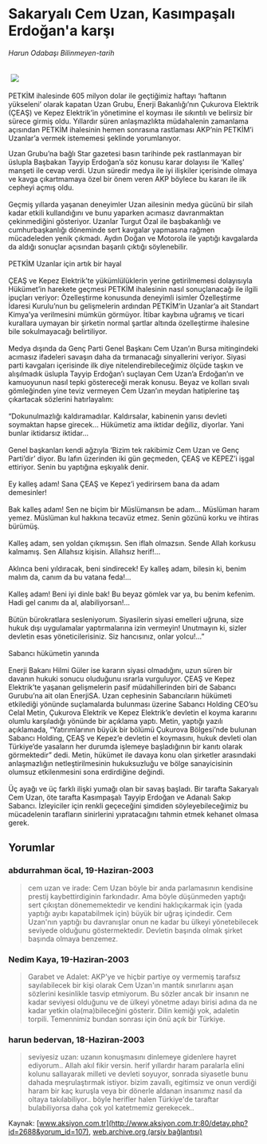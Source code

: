 # Sakaryalı Cem Uzan, Kasımpaşalı Erdoğan'a karşı

*Harun Odabaşı Bilinmeyen-tarih*

<div>
 <font>
  <img border="0" height="1" src="/web/20040113001139im_/http://www.aksiyon.com.tr/images/blank.gif"/>
 </font>
 <font class="content">
  <p>
   <img border="0" hspace="5" src="http://web.archive.org/web/20040113001139im_/http://www.aksiyon.com.tr/resim/445/50.jpg" vspace="5"/>
  </p>
 </font>
 <font class="content">
  PETKİM ihalesinde 605 milyon dolar ile geçtiğimiz haftayı ‘haftanın yükseleni’ olarak kapatan Uzan Grubu, Enerji Bakanlığı’nın Çukurova Elektrik (ÇEAŞ) ve Kepez Elektrik’in yönetimine el koyması ile sıkıntılı ve belirsiz bir sürece girmiş oldu. Yıllardır süren anlaşmazlıkta müdahalenin zamanlama açısından PETKİM ihalesinin hemen sonrasına rastlaması AKP’nin PETKİM’i Uzanlar’a vermek istememesi şeklinde yorumlanıyor.
 </font>
 <p>
  <font class="content">
   Uzan Grubu’na bağlı Star gazetesi basın tarihinde pek rastlanmayan bir üslupla Başbakan Tayyip Erdoğan’a söz konusu karar dolayısı ile ‘Kalleş’ manşeti ile cevap verdi. Uzun süredir medya ile iyi ilişkiler içerisinde olmaya ve kavga çıkartmamaya özel bir önem veren AKP böylece bu kararı ile ilk cepheyi açmış oldu.
   <br/>
   <br/>
   Geçmiş yıllarda yaşanan deneyimler Uzan ailesinin medya gücünü bir silah kadar etkili kullandığını ve bunu yaparken acımasız davranmaktan çekinmediğini gösteriyor. Uzanlar Turgut Özal ile başbakanlığı ve cumhurbaşkanlığı döneminde sert kavgalar yapmasına rağmen mücadeleden yenik çıkmadı. Aydın Doğan ve Motorola ile yaptığı kavgalarda da aldığı sonuçlar açısından başarılı çıktığı söylenebilir.
   <br/>
   <br/>
   PETKİM Uzanlar için artık bir hayal
   <br/>
   <br/>
   ÇEAŞ ve Kepez Elektrik’te yükümlülüklerin yerine getirilmemesi dolayısıyla Hükümet’in harekete geçmesi PETKİM ihalesinin nasıl sonuçlanacağı ile ilgili ipuçları veriyor: Özelleştirme konusunda deneyimli isimler Özelleştirme İdaresi Kurulu’nun bu gelişmelerin ardından PETKİM’in Uzanlar’a ait Standart Kimya’ya verilmesini mümkün görmüyor. İtibar kaybına uğramış ve ticari kurallara uymayan bir şirketin normal şartlar altında özelleştirme ihalesine bile sokulmayacağı belirtiliyor.
   <br/>
   <br/>
   Medya dışında da Genç Parti Genel Başkanı Cem Uzan’ın Bursa mitingindeki acımasız ifadeleri savaşın daha da tırmanacağı sinyallerini veriyor. Siyasi parti kavgaları içerisinde ilk diye nitelendirebileceğimiz ölçüde taşkın ve alışılmadık üslupla Tayyip Erdoğan’ı suçlayan Cem Uzan’a Erdoğan’ın ve kamuoyunun nasıl tepki göstereceği merak konusu. Beyaz ve kolları sıvalı gömleğinden yine teviz vermeyen Cem Uzan’ın meydan hatiplerine taş çıkartacak sözlerini hatırlayalım:
   <br/>
   <br/>
   “Dokunulmazlığı kaldıramadılar. Kaldırsalar, kabinenin yarısı devleti soymaktan hapse girecek... Hükümetiz ama iktidar değiliz, diyorlar. Yani bunlar iktidarsız iktidar...
   <br/>
   <br/>
   Genel başkanları kendi ağzıyla ‘Bizim tek rakibimiz Cem Uzan ve Genç Parti’dir’ diyor. Bu lafın üzerinden iki gün geçmeden, ÇEAŞ ve KEPEZ’i işgal ettiriyor. Senin bu yaptığına eşkıyalık denir.
   <br/>
   <br/>
   Ey kalleş adam! Sana ÇEAŞ ve Kepez’i yedirirsem bana da adam demesinler!
   <br/>
   <br/>
   Bak kalleş adam! Sen ne biçim bir Müslümansın be adam... Müslüman haram yemez. Müslüman kul hakkına tecavüz etmez. Senin gözünü korku ve ihtiras bürümüş.
   <br/>
   <br/>
   Kalleş adam, sen yoldan çıkmışsın. Sen iflah olmazsın. Sende Allah korkusu kalmamış. Sen Allahsız kişisin. Allahsız herif!...
   <br/>
   <br/>
   Aklınca beni yıldıracak, beni sindirecek! Ey kalleş adam, bilesin ki, benim malım da, canım da bu vatana feda!...
   <br/>
   <br/>
   Kalleş adam! Beni iyi dinle bak! Bu beyaz gömlek var ya, bu benim kefenim. Hadi gel canımı da al, alabiliyorsan!...
   <br/>
   <br/>
   Bütün bürokratlara sesleniyorum. Siyasilerin siyasi emelleri uğruna, size hukuk dışı uygulamalar yaptırmalarına izin vermeyin! Unutmayın ki, sizler devletin esas yöneticilerisiniz. Siz hancısınız, onlar yolcu!...”
   <br/>
   <br/>
   Sabancı hükümetin yanında
   <br/>
   <br/>
   Enerji Bakanı Hilmi Güler ise kararın siyasi olmadığını, uzun süren bir davanın hukuki sonucu oluduğunu ısrarla vurguluyor. ÇEAŞ ve Kepez Elektrik’te yaşanan gelişmelerin pasif müdahillerinden biri de Sabancı Gurubu’na ait olan EnerjiSA. Uzan cephesinin Sabancıların hükümeti etkilediği yönünde suçlamalarda bulunması üzerine Sabancı Holding CEO’su Celal Metin, Çukurova Elektrik ve Kepez Elektrik’e devletin el koyma kararını olumlu karşıladığı yönünde bir açıklama yaptı. Metin, yaptığı yazılı açıklamada, “Yatırımlarının büyük bir bölümü Çukurova Bölgesi’nde bulunan Sabancı Holding, ÇEAŞ ve Kepez’e devletin el koymasını, hukuk devleti olan Türkiye’de yasaların her durumda işlemeye başladığının bir kanıtı olarak görmektedir” dedi. Metin, hükümet ile davaya konu olan şirketler arasındaki anlaşmazlığın netleştirilmesinin hukuksuzluğu ve bölge sanayicisinin olumsuz etkilenmesini sona erdirdiğine değindi.
   <br/>
   <br/>
   Üç ayağı ve üç farklı ilişki yumağı olan bir savaş başladı. Bir tarafta Sakaryalı Cem Uzan, öte tarafta Kasımpaşalı Tayyip Erdoğan ve Adanalı Sakıp Sabancı. İzleyiciler için renkli geçeceğini şimdiden söyleyebileceğimiz bu mücadelenin tarafların sinirlerini yıpratacağını tahmin etmek kehanet olmasa gerek.
   <br/>
  </font>
 </p>
</div>


## Yorumlar

### abdurrahman öcal, 19-Haziran-2003
> cem uzan ve irade: 
> Cem Uzan böyle bir anda parlamasının kendisine prestij kaybettirdiginin farkındadır. Ama böyle düşünmeden yaptığı sert çıkıştan dönememektedir ve kendini haklıçıkarmak için (yada yaptığı ayıbı kapatabilmek için) büyük bir uğraş içindedir. Cem Uzan'nın yaptığı bu davranışlar onun ne kadar bu ülkeyi yönetebilecek seviyede olduğunu göstermektedir. Devletin başında olmak şirket başında olmaya benzemez.

### Nedim Kaya, 19-Haziran-2003
> Garabet ve Adalet: 
> AKP'ye ve hiçbir partiye oy vermemiş tarafsız sayılabilecek bir kişi olarak Cem Uzan'ın mantık sınırlarını aşan sözlerini kesinlikle tasvip etmiyorum. Bu sözler ancak bir insanın ne kadar seviyesi olduğunu ve de ülkeyi yönetme adayı birisi adına da ne kadar yetkin ola(ma)bileceğini gösterir. Dilin kemiği yok, adaletin torpili. Temennimiz bundan sonrası için önü açık bir Türkiye.

### harun bedervan, 18-Haziran-2003
> seviyesiz uzan: 
> uzanın konuşmasını dinlemeye gidenlere hayret ediyorum.. Allah akıl fikir versin. herif yıllardır haram paralarla elini kolunu sallayarak milleti ve devleti soyuyor, sonrada siyasetle bunu dahada meşrulaştırmak istiyor. bizim zavallı, egitimsiz ve onun verdiği haram bir kaç kuruşla veya bir dönerle aldanan insanımız nasıl da oltaya takılabiliyor.. böyle herifler halen Türkiye'de taraftar bulabiliyorsa daha çok yol katetmemiz gerekecek..

Kaynak: [www.aksiyon.com.tr](http://www.aksiyon.com.tr:80/detay.php?id=2688&yorum_id=107), [web.archive.org (arşiv bağlantısı)](http://web.archive.org/web/20040113001139/http://www.aksiyon.com.tr:80/detay.php?id=2688&yorum_id=107)
